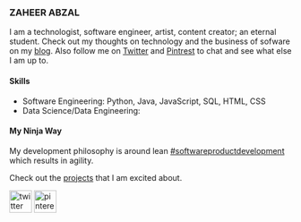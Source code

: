 ### ZAHEER ABZAL
I am a technologist, software engineer, artist, content creator; an eternal student. Check out my thoughts on technology and the business of sofware on my [blog](medium.com/@zaheerabzal). Also follow me on [Twitter](www.twitter.com/realzaheerabzal) and [Pintrest](http://pinterest.com/zaheerabzal) to chat and see what else I am up to.

#### Skills
- Software Engineering: Python, Java, JavaScript, SQL, HTML, CSS
- Data Science/Data Engineering: 

#### My Ninja Way
My development philosophy is around lean [#softwareproductdevelopment](www.twitter.com/hashtag/softwareproductdevelopment?src=hashtag_click) which results in agility.

Check out the [projects](https://github.com/zabzal?tab=stars) that I am excited about.


[<img src='https://cdn.jsdelivr.net/npm/simple-icons@3.0.1/icons/twitter.svg' alt='twitter' height='40'>](https://twitter.com/https://twitter.com/realzaheerabzal) [<img src='https://cdn.jsdelivr.net/npm/simple-icons@3.0.1/icons/pinterest.svg' alt='pinterest' height='40'>](https://www.pinterest.com/zaheerabzal/)  




<!---
zabzal/zabzal is a ✨ special ✨ repository because its `README.md` (this file) appears on your GitHub profile.
You can click the Preview link to take a look at your changes.
--->
